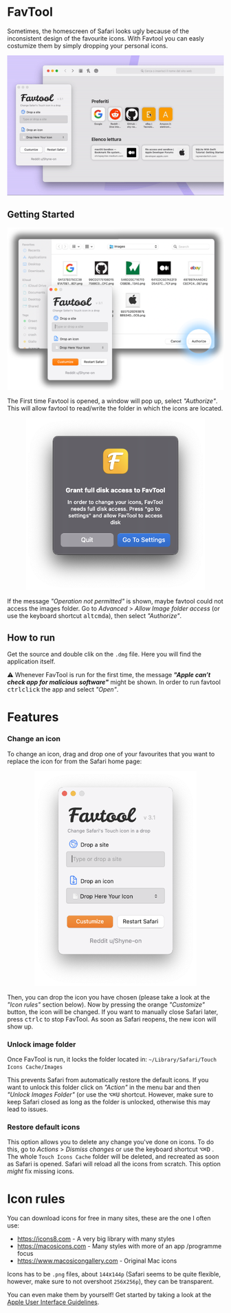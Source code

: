 # FavTool

Sometimes, the homescreen of Safari looks ugly because of the inconsistent design of the favourite icons.
With Favtool you can easly costumize them by simply dropping your personal icons.

<p align="center"><img alt="favtool" src="images/favtool.gif"></p>

## Getting Started

<p align="center"><img alt="authorising" src="images/authorise.png"></p>

The First time Favtool is opened, a window will pop up, select _"Authorize"_. This will allow favtool to read/write the folder in which the icons are located.

<p align="center"><img alt="disk access" src="images/disk_access.png" height=400></p>

If the message _"Operation not permitted"_ is shown, maybe favtool could not access the images folder. Go to _Advanced_ > _Allow Image folder access_ (or use the keyboard shortcut <kbd>alt</kbd><kbd>cmd</kbd><kbd>a</kbd>), then select _"Authorize"_.

## How to run

Get the source and double clik on the `.dmg` file. Here you will find the application itself.

⚠️ Whenever FavTool is run for the first time, the message _**"Apple can’t check app for malicious software"**_ might be shown. In order to run favtool <kbd>ctrl</kbd><kbd>click</kbd> the app and select _"Open"_.

# Features

### Change an icon

To change an icon, drag and drop one of your favourites that you want to replace the icon for from the Safari home page:

<p align="center"><img alt="main screen" src="images/main_screen.png" height=500></p>

Then, you can drop the icon you have chosen (please take a look at the _"Icon rules"_ section below). Now by pressing the orange _"Customize"_ button, the icon will be changed. If you want to manually close Safari later, press <kbd>ctrl</kbd><kbd>c</kbd> to stop FavTool. As soon as Safari reopens, the new icon will show up.

### Unlock image folder

Once FavTool is run, it locks the folder located in: `~/Library/Safari/Touch Icons Cache/Images`

This prevents Safari from automatically restore the default icons. If you want to unlock this folder click on _"Action"_ in the menu bar and then _"Unlock Images Folder"_ (or use the <kbd>⌥</kbd><kbd>⌘</kbd><kbd>U</kbd> shortcut. However, make sure to keep Safari closed as long as the folder is unlocked, otherwise this may lead to issues.

### Restore default icons

This option allows you to delete any change you've done on icons. To do this, go to _Actions_ > _Dismiss changes_ or use the keyboard shortcut <kbd>⌥</kbd><kbd>⌘</kbd><kbd>D</kbd> . The whole `Touch Icons Cache` folder will be deleted, and recreated as soon as Safari is opened. Safari will reload all the icons from scratch. This option _might_ fix missing icons.

# Icon rules

You can download icons for free in many sites, these are the one I often use:

- <https://icons8.com> - A very big library with many styles
- <https://macosicons.com> - Many styles with more of an app /programme focus
- <https://www.macosicongallery.com> - Original Mac icons

Icons has to be `.png` files, about `144`x`144p` (Safari seems to be quite flexible, however, make sure to not overshoot `256`x`256p`), they can be transparent.

You can even make them by yourself! Get started by taking a look at the [Apple User Interface Guidelines](https://developer.apple.com/design/human-interface-guidelines/macos/icons-and-images/app-icon/).
